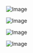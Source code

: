
![Image](https://github.com/user-attachments/assets/42eb87f9-d6c1-4e6c-b136-9936b22556c2)



![Image](https://github.com/user-attachments/assets/041058ff-ac45-4d3b-a6ee-c8587905fd61)




![Image](https://github.com/user-attachments/assets/15c28a67-84be-4f95-9781-854dc6fdb48d)




![Image](https://github.com/user-attachments/assets/1f982a78-320c-4af9-a8bc-82ab98375ab6)
